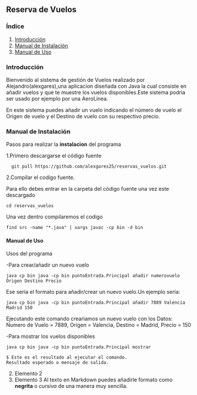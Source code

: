
## Reserva de Vuelos
### Índice
  1. [Introducción](#introducción)
  2. [Manual de Instalación](#manual-de-instalación)
  3. [Manual de Uso](#manual-de-uso)






### Introducción
Bienvenido al sistema de gestión de Vuelos realizado por Alejandro(alexgares),una aplicacion diseñada con Java la cual consiste en añadir vuelos y que te muestre los vuelos disponibles.Este sistema podria ser usado por ejemplo por una AeroLinea.

En este sistema puedes añadir un vuelo indicando el número de vuelo el Origen de vuelo y el Destino de vuelo con su respectivo precio.


### Manual de Instalación
Pasos para realizar la **instalacion** del programa

1.Primero descargarse el código fuente

      git pull https://github.com/alexgares25/reservas_vuelos.git

2.Compilar el codigo fuente.

Para ello debes entrar en la carpeta del código fuente una vez este descargado

  ```cd reservas_vuelos```

Una vez dentro compilaremos el codigo

  ```find src -name "*.java" | xargs javac -cp bin -d bin```
  
#### Manual de Uso
Usos del programa

-Para crear/añadir un nuevo vuelo

    java cp bin java -cp bin puntoEntrada.Principal añadir numerovuelo Origen Destino Precio

Ese seria el formato para añadir/crear un nuevo vuelo.Un ejemplo sería: 

    java cp bin java -cp bin puntoEntrada.Principal añadir 7889 Valencia Madrid 150

Ejecutando este comando creariamos un nuevo vuelo con los Datos: Numero de Vuelo = 7889, Origen = Valencia, Destino = Madrid, Precio = 150

-Para mostrar los vuelos disponibles

    java cp bin java -cp bin puntoEntrada.Principal mostrar
    
    $ Este es el resultado al ejecutar el comando.
    Resultado esperado o mensaje de salida.
    
    
    
2. Elemento 2
3. Elemento 3
Al texto en Markdown puedes añadirle formato como **negrita** o *cursiva* de una manera muy sencilla.

